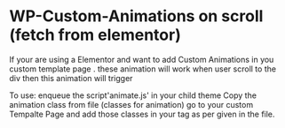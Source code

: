 # WP-Custom-Animations on scroll (fetch from elementor)
If your are using a Elementor and want to add Custom Animations in you custom template page . 
these animation will work when user scroll to the div then this animation will trigger


To use:
enqueue the script'animate.js' in your child theme
Copy the animation class from file (classes for animation)
go to your custom Tempalte Page and add those classes in your tag as per  given in the file.
